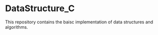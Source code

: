 # DataStructure_C
This repository contains the baisc implementation of data structures and algorithms.
